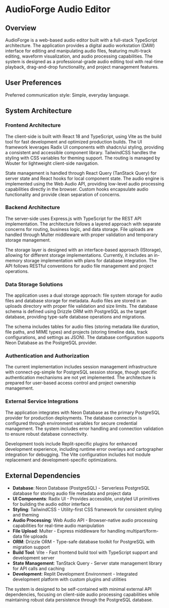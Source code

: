 # AudioForge Audio Editor

## Overview

AudioForge is a web-based audio editor built with a full-stack TypeScript architecture. The application provides a digital audio workstation (DAW) interface for editing and manipulating audio files, featuring multi-track editing, waveform visualization, and audio processing capabilities. The system is designed as a professional-grade audio editing tool with real-time playback, drag-and-drop functionality, and project management features.

## User Preferences

Preferred communication style: Simple, everyday language.

## System Architecture

### Frontend Architecture
The client-side is built with React 18 and TypeScript, using Vite as the build tool for fast development and optimized production builds. The UI framework leverages Radix UI components with shadcn/ui styling, providing a consistent and accessible component library. TailwindCSS handles the styling with CSS variables for theming support. The routing is managed by Wouter for lightweight client-side navigation.

State management is handled through React Query (TanStack Query) for server state and React hooks for local component state. The audio engine is implemented using the Web Audio API, providing low-level audio processing capabilities directly in the browser. Custom hooks encapsulate audio functionality and provide clean separation of concerns.

### Backend Architecture
The server-side uses Express.js with TypeScript for the REST API implementation. The architecture follows a layered approach with separate concerns for routing, business logic, and data storage. File uploads are handled through Multer middleware with proper validation and temporary storage management.

The storage layer is designed with an interface-based approach (IStorage), allowing for different storage implementations. Currently, it includes an in-memory storage implementation with plans for database integration. The API follows RESTful conventions for audio file management and project operations.

### Data Storage Solutions
The application uses a dual storage approach: file system storage for audio files and database storage for metadata. Audio files are stored in an uploads directory with proper file validation and size limits. The database schema is defined using Drizzle ORM with PostgreSQL as the target database, providing type-safe database operations and migrations.

The schema includes tables for audio files (storing metadata like duration, file paths, and MIME types) and projects (storing timeline data, track configurations, and settings as JSON). The database configuration supports Neon Database as the PostgreSQL provider.

### Authentication and Authorization
The current implementation includes session management infrastructure with connect-pg-simple for PostgreSQL session storage, though specific authentication mechanisms are not yet implemented. The architecture is prepared for user-based access control and project ownership management.

### External Service Integrations
The application integrates with Neon Database as the primary PostgreSQL provider for production deployments. The database connection is configured through environment variables for secure credential management. The system includes error handling and connection validation to ensure robust database connectivity.

Development tools include Replit-specific plugins for enhanced development experience, including runtime error overlays and cartographer integration for debugging. The Vite configuration includes hot module replacement and development-specific optimizations.

## External Dependencies

- **Database**: Neon Database (PostgreSQL) - Serverless PostgreSQL database for storing audio file metadata and project data
- **UI Components**: Radix UI - Provides accessible, unstyled UI primitives for building the audio editor interface
- **Styling**: TailwindCSS - Utility-first CSS framework for consistent styling and theming
- **Audio Processing**: Web Audio API - Browser-native audio processing capabilities for real-time audio manipulation
- **File Upload**: Multer - Express middleware for handling multipart/form-data file uploads
- **ORM**: Drizzle ORM - Type-safe database toolkit for PostgreSQL with migration support
- **Build Tool**: Vite - Fast frontend build tool with TypeScript support and development server
- **State Management**: TanStack Query - Server state management library for API calls and caching
- **Development**: Replit Development Environment - Integrated development platform with custom plugins and utilities

The system is designed to be self-contained with minimal external API dependencies, focusing on client-side audio processing capabilities while maintaining robust data persistence through the PostgreSQL database.